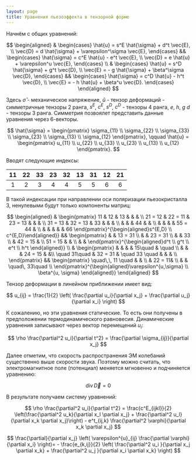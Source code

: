 ```yaml
---
layout: page
title: Уравнения пьезоэффекта в тензорной форме
---
```


Начнём с общих уравнений:

$$
\begin{aligned}
& \begin{cases}
\hat{u} = s^E \hat{\sigma} + d^t \vec{E}, \\
\vec{D} = d \hat{\sigma} + \varepsilon^\sigma \vec{E},
\end{cases}
&& \begin{cases}
\hat{\sigma} = c^E \hat{u} - e^t \vec{E}, \\
\vec{D} = e \hat{u} + \varepsilon^u \vec{E},
\end{cases}
\\ &
\begin{cases}
\hat{u} = s^D \hat{\sigma} + g^t \vec{D}, \\
\vec{E} = - g \hat{\sigma} + \beta^\sigma \vec{D},
\end{cases}
&& \begin{cases}
\hat{\sigma} = c^D \hat{u} - h^t \vec{D}, \\
\vec{E} = - h \hat{u} + \beta^u \vec{D}.
\end{cases}
\end{aligned}
$$

Здесь $\hat{\sigma}$ - механическое напряжение, $\hat{u}$ - тензор деформаций - симметричные тензоры 2 ранга, $s^E$, $c^E$, $s^D$, $c^D$ - тензоры 4 ранга, $e$, $h$, $g$ $d$ - тензоры 3 ранга. Симметрия позвоялет представить данные уравнения через 6-векторы.

$$
\hat{\sigma} = \begin{pmatrix}
\sigma_{11} \\
\sigma_{22} \\
\sigma_{33} \\
\sigma_{23} \\
\sigma_{13} \\
\sigma_{12}
\end{pmatrix}, \qquad
\hat{u} = \begin{pmatrix}
u_{11} \\
u_{22} \\
u_{33} \\
u_{23} \\
u_{13} \\
u_{12}
\end{pmatrix}.
$$

Вводят следующие индексы:

|11|22|33|23|32|13|31|12|21|
|:-:|:-:|:-:|:-:|:-:|:-:|:-:|:-:|:-:|
|1|2|3|4|4|5|5|6|6|

В такой индексации при направлении оси поляризации пьезокристалла 3, ненулевыми будут только компоненты матриц:

$$
\begin{aligned} &
\begin{pmatrix}
11 & 12 & 13 & & & \\
21 = 12 & 22 = 11 & 23 = 13 & & & \\
31 = 13 & 32 = 13 & 33 & & & \\
& & & 44 & & \\
& & & & 55 = 44 & \\
& & & & & 66 
\end{pmatrix}^{\begin{aligned}s^{E,D} \\ c^{E,D}\end{aligned}}
&& \begin{pmatrix}
& & 13 = 31 \\
& & 23 = 31 \\
& & 33 \\
& 42 = 15 & \\
51 = 15 & & \\
& & 
\end{pmatrix}^{\begin{aligned}d^t \\ g^t \\ e^t \\ h^t \end{aligned}}
\\ &
\begin{pmatrix}
& & & & 15\quad & \quad \\
& & & 24 = 15 & &\\
\quad 31\quad & 32 = 31 & \quad 33 \quad  & & & \\
\end{pmatrix}
&& \begin{pmatrix}
\quad\,\, 11 \quad & & \\
& 22 = 11& \\
& & \quad\, 33\quad  \\
\end{pmatrix}^{\begin{aligned}\varepsilon^{u,\sigma} \\ \beta^{u, \sigma} \end{aligned}}
\end{aligned}
$$

Тензор деформации в линейном приближении имеет вид:

$$
u_{ij} = \frac{1}{2} \left( \frac{\partial u_i}{\partial x_j} + \frac{\partial u_j}{\partial x_i} \right)
$$

К сожалению, но эти уравнения статические. То есть они получены в предположении термодинамического равновесия. Динамические уравнения записывают через вектор перемещений $u_i$:

$$
\rho \frac{\partial^2 u_i}{\partial t^2} = 
\frac{\partial \sigma_{ij}}{\partial x_j}
$$

Далее отметим, что скорость распространения ЭМ колебаний существенно выше скорости звука. Поэтому можно считать, что электромагнитное поле (потенциал) меняется мгновенно и подчиняется уравнению:

$$
\mathrm{div\,} \vec{D} = 0
$$

В результате получаем систему уравнений:

$$
\rho \frac{\partial^2 u_i}{\partial t^2} = 
\frac{c^E_{ijkl}}{2} \left(\frac{\partial^2 u_k}{\partial x_l \partial x_j} + \frac{\partial^2 u_l}{\partial x_k \partial x_j}\right) - e^t_{ij,k} \frac{\partial^2 \varphi}{\partial x_k \partial x_j}
$$

$$
\frac{\partial}{\partial x_j} \left( \varepsilon^{u}_{ij} \frac{\partial \varphi}{\partial x_i} \right)= - \frac{e_{k,ij}}{2} \left( \frac{\partial^2 u_i }{\partial x_j \partial x_k} + \frac{\partial^2 u_j }{\partial x_i \partial x_k} \right)
$$